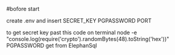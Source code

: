 #bofore start

create .env and insert 
SECRET_KEY
PGPASSWORD
PORT

to get secret key past this code on terminal
node -e "console.log(require('crypto').randomBytes(48).toString('hex'))"
PGPASSWORD get from ElephanSql